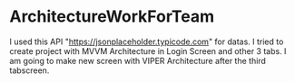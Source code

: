 # ArchitectureWorkForTeam

I used this API "https://jsonplaceholder.typicode.com" for datas. I tried to create project with MVVM Architecture in Login Screen and other 3 tabs.
I am going to make new screen with VIPER Architecture after the third tabscreen. 
